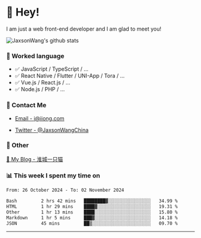# 👋 Hey!

I am just a web front-end developer and I am glad to meet you!

![JaxsonWang's github stats](https://github-readme-stats.vercel.app/api?username=JaxsonWang&&show_icons=true&&title_color=1abc9c&&icon_color=1abc9c)


### 📝 Worked language

- ✅ JavaScript / TypeScript / ...
- ✅ React Native / Flutter / UNI-App / Tora / ...
- ✅ Vue.js / React.js / ...
- ✅ Node.js / PHP / ...

### 📮 Contact Me

- [Email - i@iiong.com](mailto:i@iiong.com)

- [Twitter - @JaxsonWangChina](https://twitter.com/JaxsonWangChina)

### 🤪 Other

[📌 My Blog - 淮城一只猫](https://iiong.com)

### 📊 This week I spent my time on

<!--START_SECTION:waka-->

```txt
From: 26 October 2024 - To: 02 November 2024

Bash         2 hrs 42 mins   ████████▓░░░░░░░░░░░░░░░░   34.99 %
HTML         1 hr 29 mins    ████▓░░░░░░░░░░░░░░░░░░░░   19.31 %
Other        1 hr 13 mins    ████░░░░░░░░░░░░░░░░░░░░░   15.80 %
Markdown     1 hr 5 mins     ███▓░░░░░░░░░░░░░░░░░░░░░   14.18 %
JSON         45 mins         ██▒░░░░░░░░░░░░░░░░░░░░░░   09.70 %
```

<!--END_SECTION:waka-->

---
